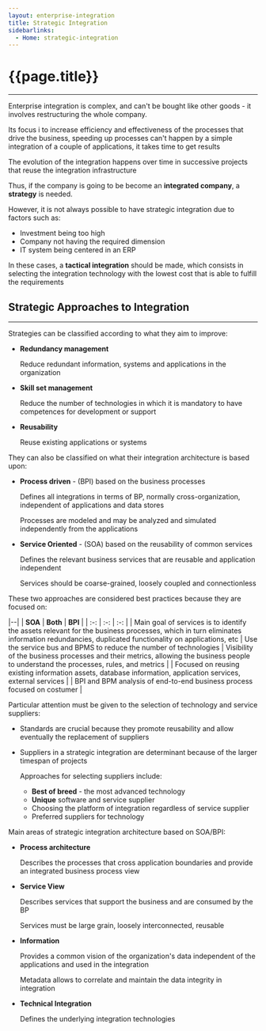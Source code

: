 ```yaml
---
layout: enterprise-integration
title: Strategic Integration
sidebarlinks:
  - Home: strategic-integration
---
```


# {{page.title}} #

---

Enterprise integration is complex, and can't be bought like other goods - it involves restructuring the whole company.

Its focus i to increase efficiency and effectiveness of the processes that drive the business, speeding up processes can't happen
by a simple integration of a couple of applications, it takes time to get results

The evolution of the integration happens over time in successive projects that reuse the integration infrastructure

Thus, if the company is going to be become an **integrated company**, a **strategy** is needed.

However, it is not always possible to have strategic integration due to factors such as:

  - Investment being too high
  - Company not having the required dimension
  - IT system being centered in an ERP
  
In these cases, a **tactical integration** should be made, which consists in selecting the integration technology with the lowest
cost that is able to fulfill the requirements

## Strategic Approaches to Integration ##

---

Strategies can be classified according to what they aim to improve:

- **Redundancy management**

  Reduce redundant information, systems and applications in the organization
  
- **Skill set management**

  Reduce the number of technologies in which it is mandatory to have competences for development or support
  
- **Reusability**

  Reuse existing applications or systems
  
They can also be classified on what their integration architecture is based upon:

- **Process driven** - (BPI) based on the business processes
  
  Defines all integrations in terms of BP, normally cross-organization, independent of applications and data stores
  
  Processes are modeled and may be analyzed and simulated independently from the applications
  
- **Service Oriented** - (SOA) based on the reusability of common services 

  Defines the relevant business services that are reusable and application independent
  
  Services should be coarse-grained, loosely coupled and connectionless
  
These two approaches are considered best practices because they are focused on:

|--|
| **SOA** | **Both** | **BPI** |
| :-: | :-: | :-: | 
| Main goal of services is to identify the assets relevant for the business processes, which in turn eliminates information redundancies, duplicated functionality on applications, etc | Use the service bus and BPMS to reduce the number of technologies | Visibility of the business processes and their metrics, allowing the business people to understand the processes, rules, and metrics |
| Focused on reusing existing information assets, database information, application services, external services | | BPI and BPM analysis of end-to-end business process focused on costumer |
  
Particular attention must be given to the selection of technology and service suppliers:

  - Standards are crucial because they promote reusability and allow eventually the replacement of suppliers
  - Suppliers in a strategic integration are determinant because of the larger timespan of projects
    
    Approaches for selecting suppliers include:
    
    - **Best of breed** - the most advanced technology
    - **Unique** software and service supplier
    - Choosing the platform of integration regardless of service supplier
    - Preferred suppliers for technology
    
Main areas of strategic integration architecture based on SOA/BPI:

- **Process architecture**

  Describes the processes that cross application boundaries and provide an integrated business process view

- **Service View**

  Describes services that support the business and are consumed by the BP
  
  Services must be large grain, loosely interconnected, reusable
  
- **Information**

  Provides a common vision of the organization's data independent of the applications and used in the integration 
  
  Metadata allows to correlate and maintain the data integrity in integration
  
- **Technical Integration**

  Defines the underlying integration technologies